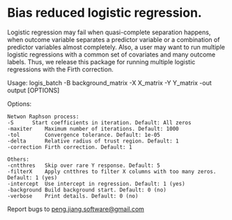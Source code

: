 # Bias reduced logistic regression.  
Logistic regression may fail when quasi-complete separation happens, when outcome variable separates a predictor variable or a combination of predictor variables almost completely. Also, a user may want to run multiple logistic regressions with a common set of covariates and many outcome labels. Thus, we release this package for running multiple logistic regressions with the Firth correction.  

Usage: logis_batch -B background_matrix -X X_matrix -Y Y_matrix -out output [OPTIONS]  

Options:  
  
	Netwon Raphson process:  
	-S		Start coefficients in iteration. Default: All zeros   
	-maxiter	Maximum number of iterations. Default: 1000  
	-tol		Convergence tolerance. Default: 1e-05  
	-delta		Relative radius of trust region. Default: 1  
	-correction	Firth correction. Default: 1  
  
	Others:  
	-cntthres	Skip over rare Y response. Default: 5  
	-filterX	Apply cntthres to filter X columns with too many zeros. Default: 1 (yes)  
	-intercept	Use intercept in regression. Default: 1 (yes)  
	-background	Build background start. Default: 0 (no)  
	-verbose	Print details. Default: 0 (no)  
  
Report bugs to peng.jiang.software@gmail.com  
